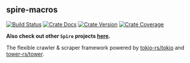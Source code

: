 ## spire-macros

[![Build Status][action-badge]][action-url]
[![Crate Docs][docs-badge]][docs-url]
[![Crate Version][crates-badge]][crates-url]
[![Crate Coverage][coverage-badge]][coverage-url]

**Also check out other `Spire` projects [here](https://github.com/spire-rs).**

[action-badge]: https://img.shields.io/github/actions/workflow/status/spire-rs/spire/build.yaml?branch=main&label=build&logo=github&style=flat-square
[action-url]: https://github.com/spire-rs/spire/actions/workflows/build.yaml
[crates-badge]: https://img.shields.io/crates/v/spire-driver.svg?logo=rust&style=flat-square
[crates-url]: https://crates.io/crates/spire-driver
[docs-badge]: https://img.shields.io/docsrs/spire-driver?logo=Docs.rs&style=flat-square
[docs-url]: http://docs.rs/spire-driver
[coverage-badge]: https://img.shields.io/codecov/c/github/spire-re/spire?logo=codecov&logoColor=white&style=flat-square
[coverage-url]: https://app.codecov.io/gh/spire-rs/spire

The flexible crawler & scraper framework powered by [tokio-rs/tokio][tokio] and
[tower-rs/tower][tower].

[tokio]: https://github.com/tokio-rs/tokio/
[tower]: https://github.com/tower-rs/tower/
